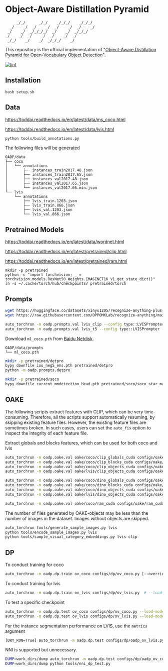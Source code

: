 # Object-Aware Distillation Pyramid

```text
     _/_/      _/_/    _/_/_/    _/_/_/
  _/    _/  _/    _/  _/    _/  _/    _/
 _/    _/  _/_/_/_/  _/    _/  _/_/_/
_/    _/  _/    _/  _/    _/  _/
 _/_/    _/    _/  _/_/_/    _/
```

This repository is the official implementation of "[Object-Aware Distillation Pyramid for Open-Vocabulary Object Detection](https://arxiv.org/abs/2303.05892)".

[![lint](https://github.com/LutingWang/OADP/actions/workflows/lint.yaml/badge.svg)](https://github.com/LutingWang/OADP/actions/workflows/lint.yaml)

## Installation

```shell
bash setup.sh
```

## Data

<https://toddai.readthedocs.io/en/latest/data/ms_coco.html>

<https://toddai.readthedocs.io/en/latest/data/lvis.html>

```bash
python tools/build_annotations.py
```

The following files will be generated

```text
OADP/data
├── coco
│   └── annotations
│       ├── instances_train2017.48.json
│       ├── instances_train2017.65.json
│       ├── instances_val2017.48.json
│       ├── instances_val2017.65.json
│       └── instances_val2017.65.min.json
└── lvis
    └── annotations
        ├── lvis_train.1203.json
        ├── lvis_train.866.json
        ├── lvis_val.1203.json
        └── lvis_val.866.json
```

## Pretrained Models

<https://toddai.readthedocs.io/en/latest/data/wordnet.html>

<https://toddai.readthedocs.io/en/latest/pretrained/clip.html>

<https://toddai.readthedocs.io/en/latest/pretrained/ram.html>

```shell
mkdir -p pretrained
python -c "import torchvision; _ = torchvision.models.ResNet50_Weights.IMAGENET1K_V1.get_state_dict()"
ln -s ~/.cache/torch/hub/checkpoints/ pretrained/torch
```

## Prompts

```bash
wget https://huggingface.co/datasets/xinyu1205/recognize-anything-plus-model-tag-descriptions/resolve/main/ram_tag_list_4585_llm_tag_descriptions.json -P oadp/prompts/utils/ram
wget https://raw.githubusercontent.com/OPPOMKLab/recognize-anything/main/datasets/openimages_rare_200/openimages_rare_200_llm_tag_descriptions.json -P oadp/prompts/utils/ram
```

```bash
auto_torchrun -m oadp.prompts.val lvis_clip --config type::LVISPrompter --model type::CLIP
auto_torchrun -m oadp.prompts.val lvis_t5 --config type::LVISPrompter --model type::T5
```

Download `ml_coco.pth` from [Baidu Netdisk][].

```text
OADP/data/prompts
└── ml_coco.pth
```

```bash
mkdir -p pretrained/detpro
bypy downfile iou_neg5_ens.pth pretrained/detpro
python -m oadp.prompts.detpro
```

```bash
mkdir -p pretrained/soco
bypy downfile current_mmdetection_Head.pth pretrained/soco/soco_star_mask_rcnn_r50_fpn_400e.pth
```

## OAKE

The following scripts extract features with CLIP, which can be very time-consuming. Therefore, all the scripts support automatically resuming, by skipping existing feature files. However, the existing feature files are sometimes broken. In such cases, users can set the `auto_fix` option to inspect the integrity of each feature file.

Extract globals and blocks features, which can be used for both coco and lvis

```bash
auto_torchrun -m oadp.oake.val oake/coco/clip_globals_cuda configs/oake/clip_globals_cuda.py --config-options dataset::COCO [--auto-fix]
auto_torchrun -m oadp.oake.val oake/coco/clip_blocks_cuda configs/oake/clip_blocks_cuda.py --config-options dataset::COCO [--auto-fix]
auto_torchrun -m oadp.oake.val oake/coco/clip_objects_cuda configs/oake/clip_objects_cuda.py --config-options dataset::COCO [--auto-fix]
auto_torchrun -m oadp.oake.val oake/lvis/clip_objects_cuda configs/oake/clip_objects_cuda.py --config-options dataset::LVIS [--auto-fix]

auto_torchrun -m oadp.oake.val oake/coco/dino_globals_cuda configs/oake/dino_globals_cuda.py --config-options dataset::COCO [--auto-fix]
auto_torchrun -m oadp.oake.val oake/coco/dino_blocks_cuda configs/oake/dino_blocks_cuda.py --config-options dataset::COCO [--auto-fix]
auto_torchrun -m oadp.oake.val oake/coco/dino_objects_cuda configs/oake/dino_objects_cuda.py --config-options dataset::COCO [--auto-fix]
auto_torchrun -m oadp.oake.val oake/lvis/dino_objects_cuda configs/oake/dino_objects_cuda.py --config-options dataset::LVIS [--auto-fix]

auto_torchrun -m oadp.oake.val oake/coco/ram_cuda configs/oake/ram_cuda.py --config-options dataset::COCO
```

The number of files generated by OAKE-objects may be less than the number of images in the dataset.
Images without objects are skipped.

```bash
auto_torchrun tools/generate_sample_images.py lvis
python tools/encode_sample_images.py lvis
python tools/sample_visual_category_embeddings.py lvis clip
```

## DP

To conduct training for coco

```bash
auto_torchrun -m oadp.dp.train ov_coco configs/dp/ov_coco.py [--override .validator.dataloader.dataset.ann_file::data/coco/annotations/instances_val2017.48.json]
```

To conduct training for lvis

```bash
auto_torchrun -m oadp.dp.train ov_lvis configs/dp/ov_lvis.py  # --load-model-from pretrained/soco/soco_star_mask_rcnn_r50_fpn_400e.pth
```

To test a specific checkpoint

```bash
auto_torchrun -m oadp.dp.test ov_coco configs/dp/ov_coco.py --load-model-from work_dirs/ov_coco/epoch_24.pth --visual xxx
auto_torchrun -m oadp.dp.test ov_lvis configs/dp/ov_lvis.py --load-model-from work_dirs/ov_lvis/epoch_24.pth --visual xxx
```

For the instance segmentation performance on LVIS, use the `metrics` argument

```bash
[DRY_RUN=True] auto_torchrun -m oadp.dp.test configs/dp/oadp_ov_lvis.py work_dirs/oadp_ov_lvis/epoch_24.pth --metrics bbox segm
```

NNI is supported but unnecessary.

```bash
DUMP=work_dirs/dump auto_torchrun -m oadp.dp.test configs/dp/oadp_ov_coco.py work_dirs/oadp_ov_coco/iter_32000.pth
DUMP=work_dirs/dump python tools/nni_dp_test.py
```

[Baidu Netdisk]: https://pan.baidu.com/s/1HXWYSN9Vk6yDhjRI19JrfQ?pwd=OADP

